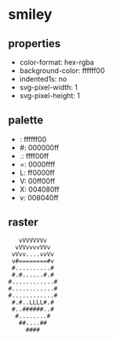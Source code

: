 # smiley

## properties

- color-format: hex-rgba
- background-color: ffffff00
- indented1s: no
- svg-pixel-width: 1
- svg-pixel-height: 1

## palette

-  : ffffff00
- #: 000000ff
- .: ffff00ff
- =: 0000ffff
- L: ff0000ff
- V: 00ff00ff
- X: 004080ff
- v: 008040ff

## raster

```
   vVVVVVVv
  vVVvvvvVVv
 vVvv....vvVv
 v#========#v
 #..........#
 #.#......#.#
#............#
#............#
#............#
 #.#..LLLL#.#
 #..######..#
  #........#
   ##....##
     ####
```
